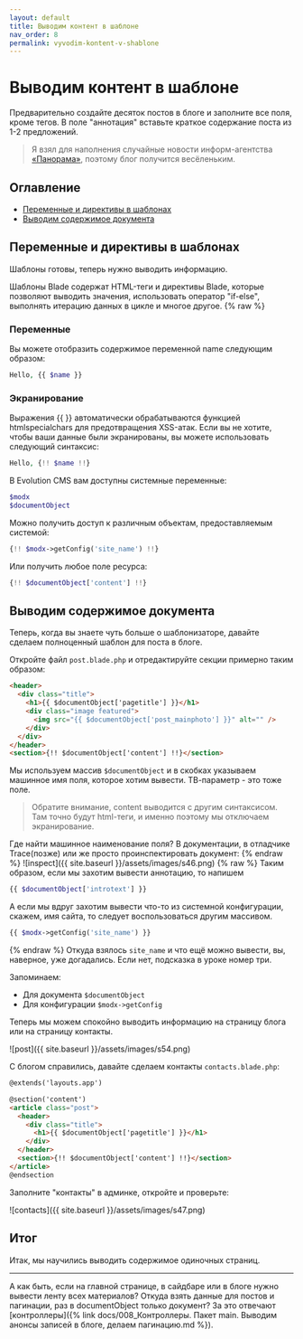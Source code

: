 ```yaml
---
layout: default
title: Выводим контент в шаблоне
nav_order: 8
permalink: vyvodim-kontent-v-shablone
---
```


# Выводим контент в шаблоне

Предварительно создайте десяток постов в блоге и заполните все поля, кроме тегов. В поле "аннотация" вставьте краткое содержание поста из 1-2 предложений.

> Я взял для наполнения случайные новости информ-агентства [«Панорама»](https://panorama.pub/), поэтому блог получится весёленьким.

## Оглавление

- [Переменные и директивы в шаблонах](#part1)
- [Выводим содержимое документа](#part2)

## Переменные и директивы в шаблонах <a name="part1"></a>

Шаблоны готовы, теперь нужно выводить информацию.

Шаблоны Blade содержат HTML-теги и директивы Blade, которые позволяют выводить значения, использовать оператор "if-else", выполнять итерацию данных в цикле и многое другое.
{% raw %}
### Переменные

Вы можете отобразить содержимое переменной name следующим образом:

```php
Hello, {{ $name }}
```

### Экранирование

Выражения {{ }} автоматически обрабатываются функцией htmlspecialchars для предотвращения XSS-атак. Если вы не хотите, чтобы ваши данные были экранированы, вы можете использовать следующий синтаксис:

```php
Hello, {!! $name !!}
```

В Evolution CMS вам доступны системные переменные:

```php
$modx
$documentObject
```

Можно получить доступ к различным объектам, предоставляемым системой:

```php
{!! $modx->getConfig('site_name') !!}
```

Или получить любое поле ресурса:

```php
{!! $documentObject['content'] !!}
```

## Выводим содержимое документа <a name="part2"></a>

Теперь, когда вы знаете чуть больше о шаблонизаторе, давайте сделаем полноценный шаблон для поста в блоге.

Откройте файл `post.blade.php` и отредактируйте секции примерно таким образом:

```html
<header>
  <div class="title">
    <h1>{{ $documentObject['pagetitle'] }}</h1>
    <div class="image featured">
      <img src="{{ $documentObject['post_mainphoto'] }}" alt="" />
    </div>
  </div>
</header>
<section>{!! $documentObject['content'] !!}</section>
```

Мы используем массив `$documentObject` и в скобках указываем машинное имя поля, которое хотим вывести. ТВ-параметр - это тоже поле.

> Обратите внимание, content выводится с другим синтаксисом. Там точно будут html-теги, и именно поэтому мы отключаем экранирование.

Где найти машинное наименование поля? В документации, в отладчике Trace(позже) или же просто проинспектировать документ:
{% endraw %}
![inspect]({{ site.baseurl }}/assets/images/s46.png)
{% raw %}
Таким образом, если мы захотим вывести аннотацию, то напишем

```php
{{ $documentObject['introtext'] }}
```

А если мы вдруг захотим вывести что-то из системной конфигурации, скажем, имя сайта, то следует воспользоваться другим массивом.

```php
{{ $modx->getConfig('site_name') }}
```
{% endraw %}
Откуда взялось `site_name` и что ещё можно вывести, вы, наверное, уже догадались. Если нет, подсказка в уроке номер три.

Запоминаем:

- Для документа `$documentObject`
- Для конфигурации `$modx->getConfig`

Теперь мы можем спокойно выводить информацию на страницу блога или на страницу контакты.

![post]({{ site.baseurl }}/assets/images/s54.png)

С блогом справились, давайте сделаем контакты `contacts.blade.php`:

<!-- prettier-ignore -->
```html
@extends('layouts.app')

@section('content')
<article class="post">
  <header>
    <div class="title">
      <h1>{{ $documentObject['pagetitle'] }}</h1>
    </div>
  </header>
  <section>{!! $documentObject['content'] !!}</section>
</article>
@endsection
```

Заполните "контакты" в админке, откройте и проверьте:

![contacts]({{ site.baseurl }}/assets/images/s47.png)

## Итог

Итак, мы научились выводить содержимое одиночных страниц.

---

А как быть, если на главной странице, в сайдбаре или в блоге нужно вывести ленту всех материалов? Откуда взять данные для постов и пагинации, раз в documentObject только документ?
За это отвечают [контроллеры]({% link docs/008_Контроллеры. Пакет main. Выводим анонсы записей в блоге, делаем пагинацию.md %}).
